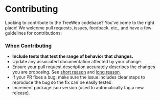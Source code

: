 # Contributing

Looking to contribute to the TreeWeb codebase? You've come to the right place! We welcome pull requests, issues, feedback, etc., and have a few guidelines for contributions:

### When Contributing

- **Include tests that test the range of behavior that changes.**
- Update any associated documentation affected by your change.
- Ensure your pull request description accurately describes the changes you are proposing. See [short reason](https://twitter.com/dzaporozhets/status/870268536404533249) and [long reason](https://medium.com/square-corner-blog/how-square-writes-commit-messages-8e92fcbf77c9).
- If your PR fixes a bug, make sure the issue includes clear steps to reproduce the bug so the fix can be easily tested.
- Increment package.json version (used to automatically tag a new release).
